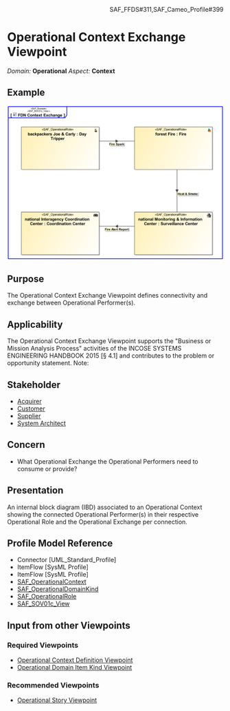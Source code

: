 <div align="right">SAF_FFDS#311,SAF_Cameo_Profile#399</div>

# Operational Context Exchange Viewpoint
*Domain:* **Operational** *Aspect:* **Context**
## Example
![FDN Context Exchange](../diagrams/FDN-Context-Exchange.svg)
## Purpose
The Operational Context Exchange Viewpoint defines connectivity and exchange between Operational Performer(s).
## Applicability
The Operational Context Exchange Viewpoint supports the "Business or Mission Analysis Process" activities of the INCOSE SYSTEMS ENGINEERING HANDBOOK 2015 [§ 4.1] and contributes to the problem or opportunity statement.
Note:
## Stakeholder
* [Acquirer](../stakeholders.md#Acquirer)
* [Customer](../stakeholders.md#Customer)
* [Supplier](../stakeholders.md#Supplier)
* [System Architect](../stakeholders.md#System-Architect)
## Concern
* What Operational Exchange the Operational Performers need to consume or provide?
## Presentation
An internal block diagram (IBD) associated to an Operational Context showing the connected Operational Performer(s) in their respective Operational Role and the Operational Exchange per connection.

## Profile Model Reference
* Connector [UML_Standard_Profile]
* ItemFlow [SysML Profile]
* ItemFlow [SysML Profile]
* [SAF_OperationalContext](../stereotypes.md#SAF_OperationalContext)
* [SAF_OperationalDomainKind](../stereotypes.md#SAF_OperationalDomainKind)
* [SAF_OperationalRole](../stereotypes.md#SAF_OperationalRole)
* [SAF_SOV01c_View](../stereotypes.md#SAF_SOV01c_View)
## Input from other Viewpoints
### Required Viewpoints
* [Operational Context Definition Viewpoint](Operational-Context-Definition-Viewpoint.md)
* [Operational Domain Item Kind Viewpoint](Operational-Domain-Item-Kind-Viewpoint.md)
### Recommended Viewpoints
* [Operational Story Viewpoint](Operational-Story-Viewpoint.md)
